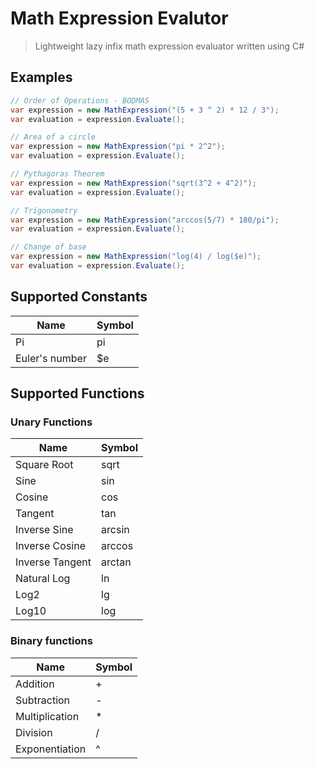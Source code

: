 # Math Expression Evalutor
> Lightweight lazy infix math expression evaluator written using C#

## Examples

``` c#
// Order of Operations - BODMAS
var expression = new MathExpression("(5 + 3 ^ 2) * 12 / 3");
var evaluation = expression.Evaluate();
```

``` c#
// Area of a circle
var expression = new MathExpression("pi * 2^2");
var evaluation = expression.Evaluate();
```

``` c#
// Pythagoras Theorem
var expression = new MathExpression("sqrt(3^2 + 4^2)");
var evaluation = expression.Evaluate();
```

``` c#
// Trigonometry
var expression = new MathExpression("arccos(5/7) * 180/pi");
var evaluation = expression.Evaluate();
```

``` c#
// Change of base
var expression = new MathExpression("log(4) / log($e)");
var evaluation = expression.Evaluate();
```

## Supported Constants
| Name           | Symbol |
|----------------|--------|
| Pi             | pi     |
| Euler's number | $e     |

## Supported Functions
### Unary Functions
| Name            | Symbol |
|-----------------|--------|
| Square Root     | sqrt   |
| Sine            | sin    |
| Cosine          | cos    |
| Tangent         | tan    |
| Inverse Sine    | arcsin |
| Inverse Cosine  | arccos |
| Inverse Tangent | arctan |
| Natural Log     | ln     |
| Log2            | lg     |
| Log10           | log    |

### Binary functions
| Name           | Symbol |
|----------------|--------|
| Addition       |    +   |
| Subtraction    |    -   |
| Multiplication |    *   |
| Division       |    /   |
| Exponentiation |    ^   |